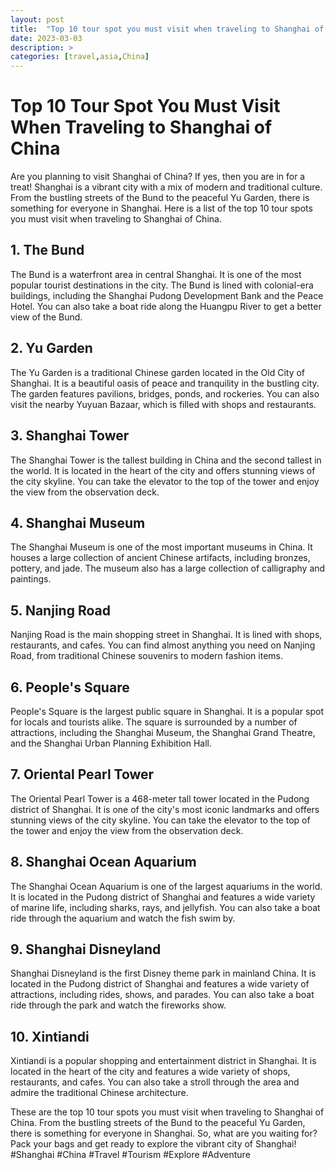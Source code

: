 ```yaml
---
layout: post
title:  "Top 10 tour spot you must visit when traveling to Shanghai of China"
date: 2023-03-03
description: >
categories: [travel,asia,China]
---
```


# Top 10 Tour Spot You Must Visit When Traveling to Shanghai of China

Are you planning to visit Shanghai of China? If yes, then you are in for a treat! Shanghai is a vibrant city with a mix of modern and traditional culture. From the bustling streets of the Bund to the peaceful Yu Garden, there is something for everyone in Shanghai. Here is a list of the top 10 tour spots you must visit when traveling to Shanghai of China.

## 1. The Bund

The Bund is a waterfront area in central Shanghai. It is one of the most popular tourist destinations in the city. The Bund is lined with colonial-era buildings, including the Shanghai Pudong Development Bank and the Peace Hotel. You can also take a boat ride along the Huangpu River to get a better view of the Bund.

## 2. Yu Garden

The Yu Garden is a traditional Chinese garden located in the Old City of Shanghai. It is a beautiful oasis of peace and tranquility in the bustling city. The garden features pavilions, bridges, ponds, and rockeries. You can also visit the nearby Yuyuan Bazaar, which is filled with shops and restaurants.

## 3. Shanghai Tower

The Shanghai Tower is the tallest building in China and the second tallest in the world. It is located in the heart of the city and offers stunning views of the city skyline. You can take the elevator to the top of the tower and enjoy the view from the observation deck.

## 4. Shanghai Museum

The Shanghai Museum is one of the most important museums in China. It houses a large collection of ancient Chinese artifacts, including bronzes, pottery, and jade. The museum also has a large collection of calligraphy and paintings.

## 5. Nanjing Road

Nanjing Road is the main shopping street in Shanghai. It is lined with shops, restaurants, and cafes. You can find almost anything you need on Nanjing Road, from traditional Chinese souvenirs to modern fashion items.

## 6. People's Square

People's Square is the largest public square in Shanghai. It is a popular spot for locals and tourists alike. The square is surrounded by a number of attractions, including the Shanghai Museum, the Shanghai Grand Theatre, and the Shanghai Urban Planning Exhibition Hall.

## 7. Oriental Pearl Tower

The Oriental Pearl Tower is a 468-meter tall tower located in the Pudong district of Shanghai. It is one of the city's most iconic landmarks and offers stunning views of the city skyline. You can take the elevator to the top of the tower and enjoy the view from the observation deck.

## 8. Shanghai Ocean Aquarium

The Shanghai Ocean Aquarium is one of the largest aquariums in the world. It is located in the Pudong district of Shanghai and features a wide variety of marine life, including sharks, rays, and jellyfish. You can also take a boat ride through the aquarium and watch the fish swim by.

## 9. Shanghai Disneyland

Shanghai Disneyland is the first Disney theme park in mainland China. It is located in the Pudong district of Shanghai and features a wide variety of attractions, including rides, shows, and parades. You can also take a boat ride through the park and watch the fireworks show.

## 10. Xintiandi

Xintiandi is a popular shopping and entertainment district in Shanghai. It is located in the heart of the city and features a wide variety of shops, restaurants, and cafes. You can also take a stroll through the area and admire the traditional Chinese architecture.

These are the top 10 tour spots you must visit when traveling to Shanghai of China. From the bustling streets of the Bund to the peaceful Yu Garden, there is something for everyone in Shanghai. So, what are you waiting for? Pack your bags and get ready to explore the vibrant city of Shanghai! #Shanghai #China #Travel #Tourism #Explore #Adventure